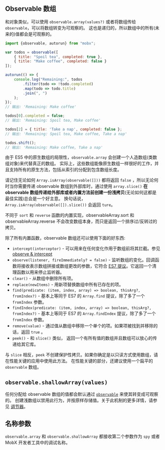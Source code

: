 ## Observable 数组

和对象类似，可以使用 `observable.array(values?)` 或者将数组传给 `observable`，可以将数组转变为可观察的。
这也是递归的，所以数组中的所有(未来的)值都会是可观察的。

```javascript
import {observable, autorun} from "mobx";

var todos = observable([
	{ title: "Spoil tea", completed: true },
	{ title: "Make coffee", completed: false }
]);

autorun(() => {
	console.log("Remaining:", todos
		.filter(todo => !todo.completed)
		.map(todo => todo.title)
		.join(", ")
	);
});
// 输出: 'Remaining: Make coffee'

todos[0].completed = false;
// 输出: 'Remaining: Spoil tea, Make coffee'

todos[2] = { title: 'Take a nap', completed: false };
// 输出: 'Remaining: Spoil tea, Make coffee, Take a nap'

todos.shift();
// 输出: 'Remaining: Make coffee, Take a nap'
```

由于 ES5 中的原生数组的局限性，`observable.array` 会创建一个人造数组(类数组对象)来代替真正的数组。
实际上，这些数组能像原生数组一样很好的工作，并且支持所有的原生方法，包括从索引的分配到包含数组长度。

请记住无论如何 `Array.isArray(observable([]))` 都将返回 `false` ，所以无论何时当你需要传递 observable 数组到外部库时，通过使用 `array.slice()` **在 observable 数组传递给外部库或者内置方法前创建一份浅拷贝**(无论如何这都是最佳实践)总会是一个好主意。
换句话说，`Array.isArray(observable([]).slice())` 会返回 `ture`。

不同于 `sort` 和 `reverse` 函数的内置实现，observableArray.sort 和 observableArray.reverse 不会改变数组本身，而只是返回一个排序过/反转过的拷贝。

除了所有内置函数，observable 数组还可以使用下面的好东西:

* `intercept(interceptor)` - 可以用来在任何变化作用于数组前将其拦截。参见 [observe & intercept](observe.md)
* `observe(listener, fireImmediately? = false)` - 监听数组的变化。回调函数将接收表示数组拼接或数组更改的参数，它符合 [ES7 提议](https://developer.mozilla.org/en-US/docs/Web/JavaScript/Reference/Global_Objects/Array/observe)。它返回一个清理函数以用来停止监听器。
* `clear()` - 从数组中删除所有项。
* `replace(newItems)` - 用新项替换数组中所有已存在的项。
* `find(predicate: (item, index, array) => boolean, thisArg?, fromIndex?)` - 基本上等同于 ES7 的 `Array.find` 提议，除了多了一个 `fromIndex` 参数。
* `findIndex(predicate: (item, index, array) => boolean, thisArg?, fromIndex?)` - 基本上等同于 ES7 的 `Array.findIndex` 提议，除了多了一个 `fromIndex` 参数。
* `remove(value)` - 通过值从数组中移除一个单个的项。如果项被找到并移除的话，返回 `true` 。
* `peek()` - 和 `slice()` 类似， 返回一个有所有值的数组并且数组可以放心的传递给其它库。

与 `slice` 相反，`peek` 不创建保护性拷贝。如果你确定是以只读方式使用数组，请在性能关键的应用中使用此方法。
在性能关键的部分，还建议使用一个扁平的 `observable` 数组。

## `observable.shallowArray(values)`

任何分配给 observable 数组的值都会默认通过 [`observable`](observable.md) 来使其转变成可观察的。
创建浅数组以禁用此行为，并按原样存储值。关于此机制的更多详情，请参见 [调节器](modifiers.md)。

## 名称参数

`observable.array` 和 `observable.shallowArray` 都接收第二个参数作为 `spy` 或者 MobX 开发者工具中的调试名称。

